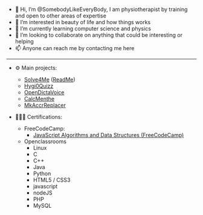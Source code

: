 - 👋 Hi, I’m @SomebodyLikeEveryBody, I am physiotherapist by training and open to other areas of expertise
- 👀 I’m interested in beauty of life and how things works
- 🌱 I’m currently learning computer science and physics
- 💞️ I’m looking to collaborate on anything that could be interesting or helping
- 📫 Anyone can reach me by contacting me here

---

- ⚙️ Main projects:
  - [Solve4Me](https://somebodylikeeverybody.github.io/Solve4MeV2/build/index.htm) ([ReadMe](https://github.com/SomebodyLikeEveryBody/Solve4MeV2))
  - [Hygi0Quizz](https://github.com/SomebodyLikeEveryBody/Hygi0Quizz)
  - [OpenDictaVoice](https://github.com/SomebodyLikeEveryBody/OpenDictaVoice)
  - [CalcMenthe](https://github.com/SomebodyLikeEveryBody/CalcMenthe)
  - [MkAccrReplacer](https://github.com/SomebodyLikeEveryBody/MKAccrReplacer)

- 🧑🏻‍🎓 Certifications:
  - FreeCodeCamp:
    - [JavaScript Algorithms and Data Structures (FreeCodeCamp)](https://www.freecodecamp.org/certification/Sleb/javascript-algorithms-and-data-structures)
  - Openclassrooms
    - Linux
    - C
    - C++
    - Java
    - Python
    - HTML5 / CSS3
    - javascript
    - nodeJS
    - PHP
    - MySQL
 
    
  

<!---
SomebodyLikeEveryBody/SomebodyLikeEveryBody is a ✨ special ✨ repository because its `README.md` (this file) appears on your GitHub profile.
You can click the Preview link to take a look at your changes.
--->
